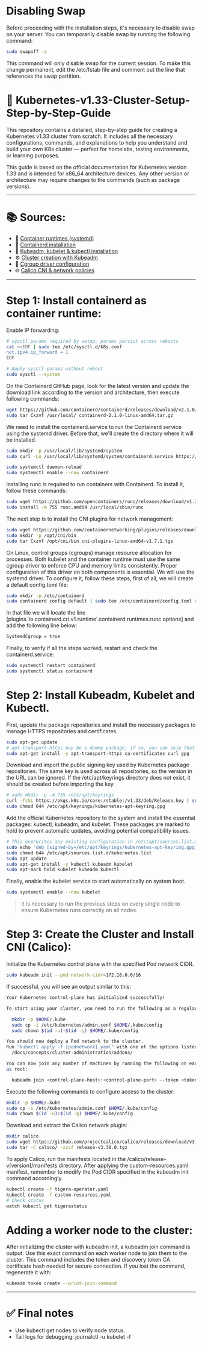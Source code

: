 # Disabling Swap
Before proceeding with the installation steps, it's necessary to disable swap on your server.
You can temporarily disable swap by running the following command:
```bash
sudo swapoff -a
```
This command will only disable swap for the current session.
To make this change permanent, edit the /etc/fstab file and comment out the line that references the swap partition.

# 🚀 Kubernetes-v1.33-Cluster-Setup-Step-by-Step-Guide
This repository contains a detailed, step-by-step guide for creating a Kubernetes v1.33 cluster from scratch. It includes all the necessary configurations, commands, and explanations to help you understand and build your own K8s cluster — perfect for homelabs, testing environments, or learning purposes.

This guide is based on the official documentation for Kubernetes version 1.33 and is intended for x86_64 architecture devices. Any other version or architecture may require changes to the commands (such as package versions).

---

# 📚 Sources:
- 🔧 [Container runtimes (systemd)](https://kubernetes.io/docs/setup/production-environment/container-runtimes/)
- 🐳 [Containerd installation](https://github.com/containerd/containerd)
- 🔧 [Kubeadm, kubelet & kubectl installation](https://kubernetes.io/docs/setup/production-environment/tools/kubeadm/install-kubeadm/)
- ⚙️ [Cluster creation with Kubeadm](https://kubernetes.io/docs/setup/production-environment/tools/kubeadm/create-cluster-kubeadm/)
- 🧩 [Cgroup driver configuration](https://kubernetes.io/docs/tasks/administer-cluster/kubeadm/configure-cgroup-driver/)
- 🌐 [Calico CNI & network policies](https://vincent0426.medium.com/setting-up-a-kubernetes-cluster-with-calico-cni-and-applying-network-policies-c196b4f25687)

---

# Step 1: Install containerd as container runtime:
Enable IP forwarding:
```bash
# sysctl params required by setup, params persist across reboots
cat <<EOF | sudo tee /etc/sysctl.d/k8s.conf
net.ipv4.ip_forward = 1
EOF

# Apply sysctl params without reboot
sudo sysctl --system
```
On the Containerd GitHub page, look for the latest version and update the download link according to the version and architecture, then execute following commands:
```bash
wget https://github.com/containerd/containerd/releases/download/v2.1.0/containerd-2.1.0-linux-amd64.tar.gz
sudo tar Cxzvf /usr/local/ containerd-2.1.0-linux-amd64.tar.gz
```  
We need to install the containerd.service to run the Containerd service using the systemd driver. Before that, we'll create the directory where it will be installed.
```bash
sudo mkdir -p /usr/local/lib/systemd/system
sudo curl -Lo /usr/local/lib/systemd/system/containerd.service https://raw.githubusercontent.com/containerd/containerd/main/containerd.service

sudo systemctl daemon-reload
sudo systemctl enable --now containerd
```
Installing runc is required to run containers with Containerd. To install it, follow these commands:
```bash
sudo wget https://github.com/opencontainers/runc/releases/download/v1.3.0/runc.amd64
sudo install -m 755 runc.amd64 /usr/local/sbin/runc
```
The next step is to install the CNI plugins for network management:
```bash
sudo wget https://github.com/containernetworking/plugins/releases/download/v1.7.1/cni-plugins-linux-amd64-v1.7.1.tgz
sudo mkdir -p /opt/cni/bin
sudo tar Cxzvf /opt/cni/bin cni-plugins-linux-amd64-v1.7.1.tgz
```
On Linux, control groups (cgroups) manage resource allocation for processes. Both kubelet and the container runtime must use the same cgroup driver to enforce CPU and memory limits consistently. Proper configuration of this driver on both components is essential.
We will use the systemd driver. To configure it, follow these steps, first of all, we will create a default config.toml file:
```bash
sudo mkdir -p /etc/containerd
sudo containerd config default | sudo tee /etc/containerd/config.toml > /dev/null
```
In that file we will locate the line [plugins.'io.containerd.cri.v1.runtime'.containerd.runtimes.runc.options] and add the following line below:
```bash
SystemdCgroup = true
```
Finally, to verify if all the steps worked, restart and check the containerd.service:
```bash
sudo systemctl restart containerd
sudo systemctl status containerd
```

# Step 2: Install Kubeadm, Kubelet and Kubectl.
First, update the package repositories and install the necessary packages to manage HTTPS repositories and certificates.
```bash
sudo apt-get update
# apt-transport-https may be a dummy package; if so, you can skip that package
sudo apt-get install -y apt-transport-https ca-certificates curl gpg
```
Download and import the public signing key used by Kubernetes package repositories. The same key is used across all repositories, so the version in the URL can be ignored. If the /etc/apt/keyrings directory does not exist, it should be created before importing the key.
```bash
# sudo mkdir -p -m 755 /etc/apt/keyrings
curl -fsSL https://pkgs.k8s.io/core:/stable:/v1.33/deb/Release.key | sudo gpg --dearmor -o /etc/apt/keyrings/kubernetes-apt-keyring.gpg
sudo chmod 644 /etc/apt/keyrings/kubernetes-apt-keyring.gpg
```
Add the official Kubernetes repository to the system and install the essential packages: kubectl, kubeadm, and kubelet. These packages are marked to hold to prevent automatic updates, avoiding potential compatibility issues.
```bash
# This overwrites any existing configuration in /etc/apt/sources.list.d/kubernetes.list
sudo echo 'deb [signed-by=/etc/apt/keyrings/kubernetes-apt-keyring.gpg] https://pkgs.k8s.io/core:/stable:/v1.33/deb/ /' | sudo tee /etc/apt/sources.list.d/kubernetes.list
sudo chmod 644 /etc/apt/sources.list.d/kubernetes.list
sudo apt update
sudo apt-get install -y kubectl kubeadm kubelet
sudo apt-mark hold kubelet kubeadm kubectl
```
Finally, enable the kubelet service to start automatically on system boot.
```bash
sudo systemctl enable --now kubelet
```

> It is necessary to run the previous steps on every single node to ensure Kubernetes runs correctly on all nodes.
>

# Step 3: Create the Cluster and Install CNI (Calico):
Initialize the Kubernetes control plane with the specified Pod network CIDR.
```bash
sudo kubeadm init --pod-network-cidr=172.16.0.0/16
```
If successful, you will see an output similar to this:
```bash
Your Kubernetes control-plane has initialized successfully!

To start using your cluster, you need to run the following as a regular user:

  mkdir -p $HOME/.kube
  sudo cp -i /etc/kubernetes/admin.conf $HOME/.kube/config
  sudo chown $(id -u):$(id -g) $HOME/.kube/config

You should now deploy a Pod network to the cluster.
Run "kubectl apply -f [podnetwork].yaml" with one of the options listed at:
  /docs/concepts/cluster-administration/addons/

You can now join any number of machines by running the following on each node
as root:

  kubeadm join <control-plane-host>:<control-plane-port> --token <token> --discovery-token-ca-cert-hash sha256:<hash>
```
Execute the following commands to configure access to the cluster:
```bash
mkdir -p $HOME/.kube
sudo cp -i /etc/kubernetes/admin.conf $HOME/.kube/config
sudo chown $(id -u):$(id -g) $HOME/.kube/config
```
Download and extract the Calico network plugin:
```bash
mkdir calico
sudo wget https://github.com/projectcalico/calico/releases/download/v3.30.0/release-v3.30.0.tgz
sudo tar -C calico/ -xzvf release-v3.30.0.tgz
```
To apply Calico, run the manifests located in the /calico/release-v[version]/manifests directory. After applying the custom-resources.yaml manifest, remember to modify the Pod CIDR specified in the kubeadm init command accordingly.
```bash
kubectl create -f tigera-operator.yaml
kubectl create -f custom-resources.yaml
# Check status
watch kubectl get tigerastatus
```
# Adding a worker node to the cluster:
After initializing the cluster with kubeadm init, a kubeadm join command is output. Use this exact command on each worker node to join them to the cluster. This command includes the token and discovery token CA certificate hash needed for secure connection.
If you lost the command, regenerate it with:
```bash
kubeadm token create --print-join-command
```

---

# ✅ Final notes
- Use kubectl get nodes to verify node status.
- Tail logs for debugging: journalctl -u kubelet -f
